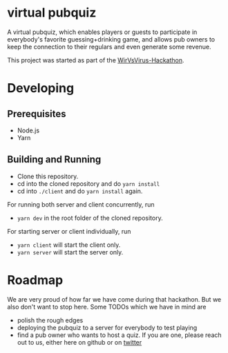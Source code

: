 # virtual pubquiz

A virtual pubquiz, which enables players or guests to participate in everybody's favorite guessing+drinking game,
and allows pub owners to keep the connection to their regulars and even generate some revenue.

This project was started as part of the [WirVsVirus-Hackathon](https://wirvsvirushackathon.org/).

# Developing

## Prerequisites

- Node.js
- Yarn

## Building and Running

- Clone this repository.
- cd into the cloned repository and do `yarn install`
- cd into `./client` and do `yarn install` again.

For running both server and client concurrently, run

- `yarn dev` in the root folder of the cloned repository.

For starting server or client individually, run

- `yarn client` will start the client only.
- `yarn server` will start the server only.

# Roadmap

We are very proud of how far we have come during that hackathon. But we also don't want to stop here. Some TODOs which we have in mind are

- polish the rough edges
- deploying the pubquiz to a server for everybody to test playing
- find a pub owner who wants to host a quiz. If you are one, please reach out to us, either here on github or on [twitter](https://twitter.com/contradictioned)
